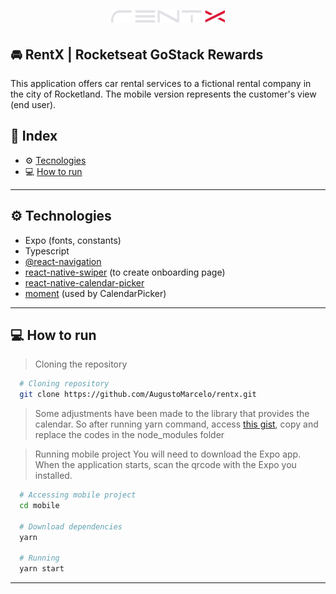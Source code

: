 <h1 align="center">
  <img width="182" alt="RentX" src="./src/images/logo.png">
</h1>

## 🚘 RentX | Rocketseat GoStack Rewards

This application offers car rental services to a fictional rental company in the city of Rocketland. The mobile version represents the customer's view (end user).

## 🚀 Index
- ⚙ [Tecnologies](#-tecnologies)
- 💻 [How to run](#-how-to-run)

---

## ⚙ Technologies
  - Expo (fonts, constants)
  - Typescript
  - [@react-navigation](https://reactnavigation.org/)
  - [react-native-swiper](https://github.com/leecade/react-native-swiper) (to create onboarding page)
  - [react-native-calendar-picker](https://github.com/stephy/CalendarPicker)
  - [moment](https://momentjs.com/) (used by CalendarPicker)
---

## 💻 How to run

  > Cloning the repository
  ```bash
    # Cloning repository
    git clone https://github.com/AugustoMarcelo/rentx.git
  ```

  > Some adjustments have been made to the library that provides the calendar. So after running yarn command, access [this gist](https://gist.github.com/AugustoMarcelo/b6b657b71b8f0146e43d17db5b1bdb14), copy and replace the codes in the node_modules folder

  > Running mobile project
  > You will need to download the Expo app. When the application starts, scan the qrcode with the Expo you installed.
  ```bash
    # Accessing mobile project
    cd mobile

    # Download dependencies
    yarn

    # Running
    yarn start
  ```
---
